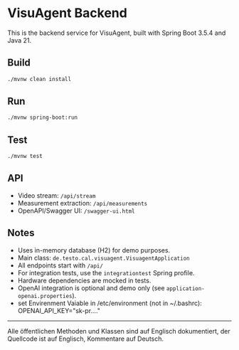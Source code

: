 # VisuAgent Backend

This is the backend service for VisuAgent, built with Spring Boot 3.5.4 and Java 21.

## Build

```sh
./mvnw clean install
```

## Run

```sh
./mvnw spring-boot:run
```

## Test

```sh
./mvnw test
```

## API
- Video stream: `/api/stream`
- Measurement extraction: `/api/measurements`
- OpenAPI/Swagger UI: `/swagger-ui.html`

## Notes
- Uses in-memory database (H2) for demo purposes.
- Main class: `de.testo.cal.visuagent.VisuagentApplication`
- All endpoints start with `/api/`
- For integration tests, use the `integrationtest` Spring profile.
- Hardware dependencies are mocked in tests.
- OpenAI integration is optional and demo only (see `application-openai.properties`).
- set Envirenment Vaiable in /etc/environment (not in ~/.bashrc): OPENAI_API_KEY="sk-pr...."

---

Alle öffentlichen Methoden und Klassen sind auf Englisch dokumentiert, der Quellcode ist auf Englisch, Kommentare auf Deutsch.
